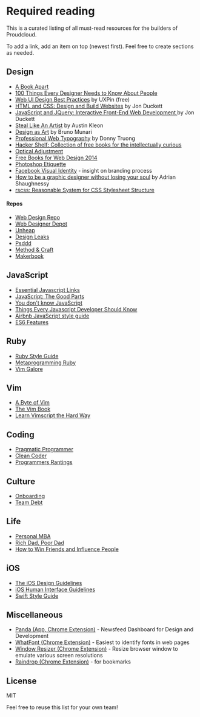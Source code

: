 # Required reading

This is a curated listing of all must-read resources for the builders of Proudcloud.

To add a link, add an item on top (newest first). Feel free to create sections as needed.

## Design

- [A Book Apart](http://abookapart.com/)
- [100 Things Every Designer Needs to Know About People](http://www.amazon.com/Things-Designer-People-Voices-Matter/dp/0321767535)
- [Web UI Design Best Practices](http://www.uxpin.com/web-ui-design-best-practices.html) by UXPin (free)
- [HTML and CSS: Design and Build Websites](http://www.htmlandcssbook.com/) by Jon Duckett
- [JavaScript and JQuery: Interactive Front-End Web Development ](http://javascriptbook.com/) by Jon Duckett
- [Steal Like An Artist](http://austinkleon.com/steal/) by Austin Kleon
- [Design as Art](http://www.amazon.com/Design-as-Art-Bruno-Munari/dp/0141035811) by Bruno Munari
- [Professional Web Typography](https://prowebtype.com) by Donny Truong
- [Hacker Shelf: Collection of free books for the intellectually curious](http://hackershelf.com/browse/?popular=1)
- [Optical Adjustment](https://medium.com/@lukejonesme/optical-adjustment-b55492a1165c)
- [Free Books for Web Design 2014](http://speckyboy.com/2015/01/12/free-web-design-ebooks-2014/)
- [Photoshop Etiquette](http://www.photoshopetiquette.com/)
- [Facebook Visual Identity](http://officeofbenbarry.com/see/facebook-visual-identity) - insight on branding process
- [How to be a graphic designer without losing your soul](http://www.amazon.com/Graphic-Designer-without-Expanded-Edition/dp/1568989830) by Adrian Shaughnessy
- [rscss: Reasonable System for CSS Stylesheet Structure](https://github.com/rstacruz/rscss)

#### Repos
- [Web Design Repo](http://www.webdesignrepo.com/)
- [Web Designer Depot](http://www.webdesignerdepot.com/)
- [Unheap](http://www.unheap.com/)
- [Design Leaks](http://designleaks.net/)
- [Psddd](http://psddd.co/)
- [Method & Craft](http://methodandcraft.com/)
- [Makerbook](http://makerbook.net/)

## JavaScript

- [Essential Javascript Links](https://github.com/ericelliott/essential-javascript-links)
- [JavaScript: The Good Parts](http://shop.oreilly.com/product/9780596517748.do)
- [You don't know JavaScript](https://github.com/getify/You-Dont-Know-JS)
- [Things Every Javascript Developer Should Know](http://www.devbattles.com/en/sand/post-1427-Things+Every+Javascript+Developer+Should+Know)
- [Airbnb JavaScript style guide](https://github.com/airbnb/javascript)
- [ES6 Features](git.io/es6features)

## Ruby

- [Ruby Style Guide](https://github.com/bbatsov/ruby-style-guide)
- [Metaprogramming Ruby](https://pragprog.com/book/ppmetr/metaprogramming-ruby)
- [Vim Galore](https://github.com/mhinz/vim-galore)

## Vim

- [A Byte of Vim](http://www.swaroopch.com/notes/vim/)
- [The Vim Book](http://www.oualline.com/vim-book.html)
- [Learn Vimscript the Hard Way](http://learnvimscriptthehardway.stevelosh.com/)

## Coding
- [Pragmatic Programmer](http://www.amazon.com/Pragmatic-Programmer-Journeyman-Master/dp/020161622X)
- [Clean Coder](http://www.amazon.com/The-Clean-Coder-Professional-Programmers/dp/0137081073)
- [Programmers Rantings](http://www.amazon.com/Programmers-Rantings-Programming-Language-Religions-Philosophies-ebook/dp/B00AGXSIXW)

## Culture
- [Onboarding](http://blog.mailchimp.com/maintaining-company-culture-through-onboarding/)
- [Team Debt](https://kateheddleston.com/blog/onboarding-and-the-cost-of-team-debt)

## Life
- [Personal MBA](http://www.amazon.com/Personal-MBA-Master-Art-Business/dp/1591845572/)
- [Rich Dad, Poor Dad](http://www.amazon.com/Rich-Dad-Poor-Teach-Middle/dp/1612680011/)
- [How to Win Friends and Influence
  People](http://www.amazon.com/How-Win-Friends-Influence-People/dp/0671027034)

## iOS

- [The iOS Design Guidelines](http://iosdesign.ivomynttinen.com/)
- [iOS Human Interface Guidelines](https://developer.apple.com/library/ios/documentation/UserExperience/Conceptual/MobileHIG/)
- [Swift Style Guide](https://github.com/raywenderlich/swift-style-guide)

## Miscellaneous

- [Panda (App, Chrome Extension)](https://usepanda.com/) - Newsfeed Dashboard for Design and Development
- [WhatFont (Chrome Extension)](https://chrome.google.com/webstore/detail/whatfont/jabopobgcpjmedljpbcaablpmlmfcogm?hl=en) - Easiest to identify fonts in web pages
- [Window Resizer (Chrome Extension)](https://chrome.google.com/webstore/detail/window-resizer/kkelicaakdanhinjdeammmilcgefonfh?hl=en) - Resize browser window to emulate various screen resolutions
- [Raindrop (Chrome Extension)](http://raindrop.io/extension/) - for bookmarks

## License

MIT

Feel free to reuse this list for your own team!
